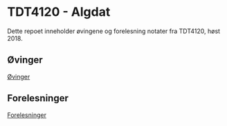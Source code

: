 # TDT4120 - Algdat
Dette repoet inneholder øvingene og forelesning notater fra TDT4120, høst 2018.

## Øvinger
<a href="./ovinger/">Øvinger</a>

## Forelesninger
<a href="./forelesninger/">Forelesninger</a>
